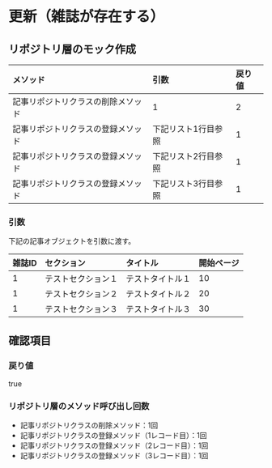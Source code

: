 # 更新（雑誌が存在する）

## リポジトリ層のモック作成
|メソッド|引数|戻り値|
|:--|:--|:--|
|記事リポジトリクラスの削除メソッド|1|2|
|記事リポジトリクラスの登録メソッド|下記リスト1行目参照|1|
|記事リポジトリクラスの登録メソッド|下記リスト2行目参照|1|
|記事リポジトリクラスの登録メソッド|下記リスト3行目参照|1|

### 引数
下記の記事オブジェクトを引数に渡す。

|雑誌ID|セクション|タイトル|開始ページ|
|:--|:--|:--|:--|
|1|テストセクション１|テストタイトル１|10|
|1|テストセクション２|テストタイトル２|20|
|1|テストセクション３|テストタイトル３|30|

## 確認項目
### 戻り値
true

### リポジトリ層のメソッド呼び出し回数
- 記事リポジトリクラスの削除メソッド：1回
- 記事リポジトリクラスの登録メソッド（1レコード目）：1回
- 記事リポジトリクラスの登録メソッド（2レコード目）：1回
- 記事リポジトリクラスの登録メソッド（3レコード目）：1回
